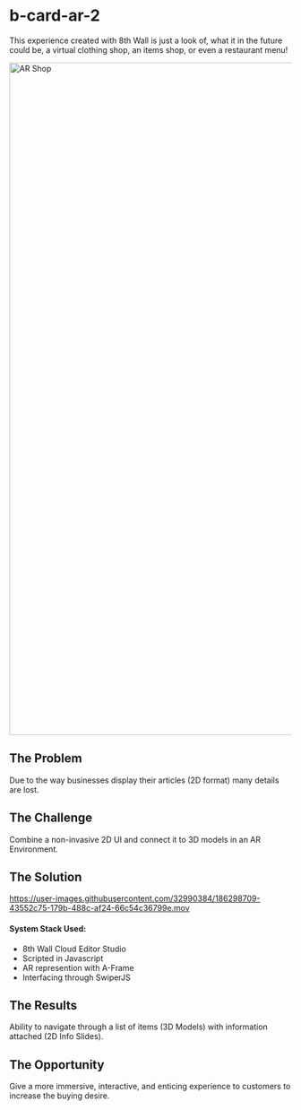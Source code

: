# b-card-ar-2

This experience created with 8th Wall is just a look of, what it in the future could be, a virtual clothing shop, an items shop, or even a restaurant menu!

<img width="1200" alt="AR Shop" src="https://user-images.githubusercontent.com/32990384/186056478-da68c353-037c-4a0f-bb1b-e9f13e10f64c.png">

<h2>The Problem</h2>
Due to the way businesses display their articles (2D format) many details are lost.

<h2>The Challenge</h2>
Combine a non-invasive 2D UI and connect it to 3D models in an AR Environment.

<h2>The Solution</h2>


https://user-images.githubusercontent.com/32990384/186298709-43552c75-179b-488c-af24-66c54c36799e.mov


<h4>System Stack Used:</h4>
<ul>
  <li>8th Wall Cloud Editor Studio</li>
  <li>Scripted in Javascript
  <li>AR represention with A-Frame
  <li>Interfacing through SwiperJS
</ul>

<h2>The Results</h2>
Ability to navigate through a list of items (3D Models) with information attached (2D Info Slides).

<h2>The Opportunity</h2>

Give a more immersive, interactive, and enticing experience to customers to increase the buying desire.
